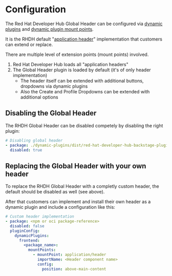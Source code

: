 # Configuration

The Red Hat Developer Hub Global Header can be configured via [dynamic plugins](https://github.com/redhat-developer/rhdh/blob/main/docs/dynamic-plugins/index.md) and [dynamic plugin mount points](https://github.com/redhat-developer/rhdh/blob/main/docs/dynamic-plugins/frontend-plugin-wiring.md).

It is the RHDH default "[application header](https://github.com/redhat-developer/rhdh/blob/main/docs/dynamic-plugins/frontend-plugin-wiring.md#adding-application-header)" implementation that customers can extend or replace.

There are multiple level of extension points (mount points) involved.

1. Red Hat Developer Hub loads all "application headers"
2. The Global Header plugin is loaded by default (it's of only header implementation)
   - The header itself can be extended with additional buttons, dropdowns via dynamic plugins
   - Also the Create and Profile Dropdowns can be extended with additional options

## Disabling the Global Header

The RHDH Global Header can be disabled competely by disabling the right plugin:

```yaml
# Disabling global header
- package: ./dynamic-plugins/dist/red-hat-developer-hub-backstage-plugin-global-header
  disabled: true
```

## Replacing the Global Header with your own header

To replace the RHDH Global Header with a completly custom header, the default should be disabled as well (see above).

After that customers can implement and install their own header as a dynamic plugin and include a configuration like this:

```yaml
# Custom header implementation
- package: <npm or oci package-reference>
  disabled: false
  pluginConfig:
    dynamicPlugins:
      frontend:
        <package_name>:
          mountPoints:
            - mountPoint: application/header
              importName: <Header component name>
              config:
                position: above-main-content
```

<!--
## Disable Global Header features

## Add custom components to the Global Header
-->

